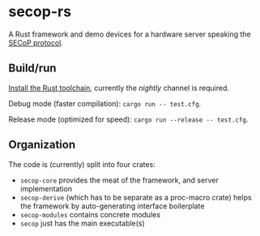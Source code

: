 # secop-rs

A Rust framework and demo devices for a hardware server speaking the
[SECoP protocol](https://github.com/SampleEnvironment/SECoP).

## Build/run

[Install the Rust toolchain](https://rustup.rs), currently the *nightly* channel is required.

Debug mode (faster compilation): `cargo run -- test.cfg`.

Release mode (optimized for speed): `cargo run --release -- test.cfg`.

## Organization

The code is (currently) split into four crates:

* `secop-core` provides the meat of the framework, and server implementation
* `secop-derive` (which has to be separate as a proc-macro crate) helps the
  framework by auto-generating interface boilerplate
* `secop-modules` contains concrete modules
* `secop` just has the main executable(s)
